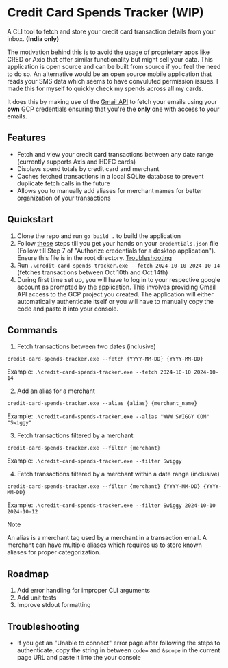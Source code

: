 # Credit Card Spends Tracker (WIP)

A CLI tool to fetch and store your credit card transaction details from your inbox. <b>(India only)</b>

The motivation behind this is to avoid the usage of proprietary apps like CRED or Axio that offer similar functionality but might sell your data. This application is open source and can be built from source if you feel the need to do so.
An alternative would be an open source mobile application that reads your SMS data which seems to have convuluted permission issues. I made this for myself to quickly check my spends across all my cards.

It does this by making use of the [Gmail API](https://developers.google.com/gmail/api/guides/) to fetch your emails using your <b>own</b> GCP credentials ensuring that you're the <b>only</b> one with access to your emails.

## Features

- Fetch and view your credit card transactions between any date range (currently supports Axis and HDFC cards)
- Displays spend totals by credit card and merchant
- Caches fetched transactions in a local SQLite database to prevent duplicate fetch calls in the future
- Allows you to manually add aliases for merchant names for better organization of your transactions

## Quickstart

1. Clone the repo and run `go build .` to build the application
2. Follow [these](https://developers.google.com/gmail/api/quickstart/go#set_up_your_environment) steps till you get your hands on your `credentials.json` file (Follow till Step 7 of "Authorize credentials for a desktop application"). Ensure this file is in the root directory. [Troubleshooting](#troubleshooting)
3. Run `.\credit-card-spends-tracker.exe --fetch 2024-10-10 2024-10-14` (fetches transactions between Oct 10th and Oct 14th)
4. During first time set up, you will have to log in to your respective google account as prompted by the application. This involves providing Gmail API access to the GCP project you created. The application will either automatically authenticate itself or you will have to manually copy the code and paste it into your console.

## Commands

1. Fetch transactions between two dates (inclusive)

`credit-card-spends-tracker.exe --fetch {YYYY-MM-DD} {YYYY-MM-DD}`

Example: `.\credit-card-spends-tracker.exe --fetch 2024-10-10 2024-10-14`

2. Add an alias for a merchant

`credit-card-spends-tracker.exe --alias {alias} {merchant_name}`

Example: `.\credit-card-spends-tracker.exe --alias "WWW SWIGGY COM" "Swiggy"`

3. Fetch transactions filtered by a merchant

`credit-card-spends-tracker.exe --filter {merchant}`

Example: `.\credit-card-spends-tracker.exe --filter Swiggy`

4. Fetch transactions filtered by a merchant within a date range (inclusive)

`credit-card-spends-tracker.exe --filter {merchant} {YYYY-MM-DD} {YYYY-MM-DD}`

Example: `.\credit-card-spends-tracker.exe --filter Swiggy 2024-10-10 2024-10-12`

> [!NOTE]  
> An alias is a merchant tag used by a merchant in a transaction email. A merchant can have multiple aliases which requires us to store known aliases for proper categorization.

## Roadmap

1. Add error handling for improper CLI arguments
2. Add unit tests
3. Improve stdout formatting

## Troubleshooting

- If you get an "Unable to connect" error page after following the steps to authenticate, copy the string in between `code=` and `&scope` in the current page URL and paste it into the your console

